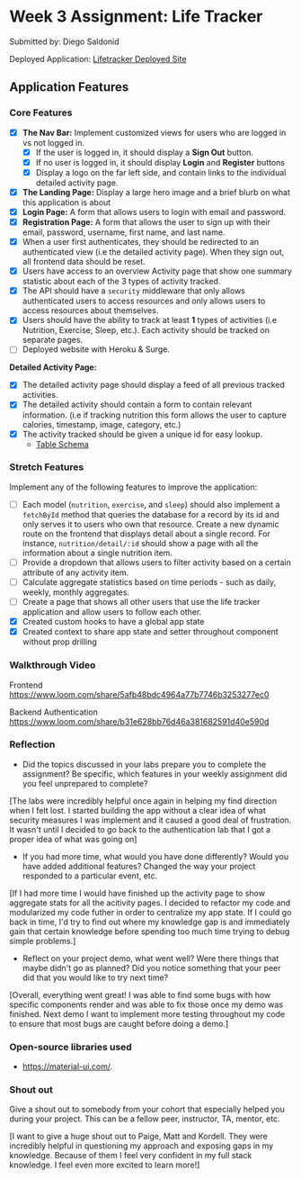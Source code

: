 # Week 3 Assignment: Life Tracker

Submitted by: Diego Saldonid

Deployed Application: [Lifetracker Deployed Site](ADD_LINK_HERE)

## Application Features

### Core Features

- [x] **The Nav Bar:** Implement customized views for users who are logged in vs not logged in.
  - [x] If the user is logged in, it should display a **Sign Out** button. 
  - [x] If no user is logged in, it should display **Login** and **Register** buttons
  - [x] Display a logo on the far left side, and contain links to the individual detailed activity page. 
- [x] **The Landing Page:** Display a large hero image and a brief blurb on what this application is about
- [x] **Login Page:** A form that allows users to login with email and password.
- [x] **Registration Page:** A form that allows the user to sign up with their email, password, username, first name, and last name.
- [x] When a user first authenticates, they should be redirected to an authenticated view (i.e the detailed activity page). When they sign out, all frontend data should be reset.
- [x] Users have access to an overview Activity page that show one summary statistic about each of the 3 types of activity tracked.
- [x] The API should have a `security` middleware that only allows authenticated users to access resources and only allows users to access resources about themselves. 
- [x] Users should have the ability to track at least **1** types of activities (i.e Nutrition, Exercise, Sleep, etc.). Each activity should be tracked on separate pages.
- [ ] Deployed website with Heroku & Surge. 

**Detailed Activity Page:**
- [x] The detailed activity page should display a feed of all previous tracked activities.
- [x] The detailed activity should contain a form to contain relevant information. (i.e if tracking nutrition this form allows the user to capture calories, timestamp, image, category, etc.) 
- [x] The activity tracked should be given a unique id for easy lookup.
  * [Table Schema](https://github.com/dsaldonid/SITE_assignment3/blob/main/api/fitness-app-schema.sql) 

### Stretch Features

Implement any of the following features to improve the application:
- [ ] Each model (`nutrition`, `exercise`, and `sleep`) should also implement a `fetchById` method that queries the database for a record by its id and only serves it to users who own that resource. Create a new dynamic route on the frontend that displays detail about a single record. For instance, `nutrition/detail/:id` should show a page with all the information about a single nutrition item.
- [ ] Provide a dropdown that allows users to filter activity based on a certain attribute of any activity item.
- [ ] Calculate aggregate statistics based on time periods - such as daily, weekly, monthly aggregates.
- [ ] Create a page that shows all other users that use the life tracker application and allow users to follow each other.
- [x] Created custom hooks to have a global app state
- [x] Created context to share app state and setter throughout component without prop drilling

### Walkthrough Video
 Frontend
https://www.loom.com/share/5afb48bdc4964a77b7746b3253277ec0

Backend Authentication
https://www.loom.com/share/b31e628bb76d46a381682591d40e590d

### Reflection

* Did the topics discussed in your labs prepare you to complete the assignment? Be specific, which features in your weekly assignment did you feel unprepared to complete?

[The labs were incredibly helpful once again in helping my find direction when I felt lost. I started building the app without a clear idea of what security measures I was implement and it caused a good deal of frustration. It wasn't until I decided to go back to the authentication lab that I got a proper idea of what was going on]

* If you had more time, what would you have done differently? Would you have added additional features? Changed the way your project responded to a particular event, etc.
  
[If I had more time I would have finished up the activity page to show aggregate stats for all the acitivity pages. I decided to refactor my code and modularized my code futher in order to centralize my app state. If I could go back in time, I'd try to find out where my knowledge gap is and immediately gain that certain knowledge before spending too much time trying to debug simple problems.]

* Reflect on your project demo, what went well? Were there things that maybe didn't go as planned? Did you notice something that your peer did that you would like to try next time?

[Overall, everything went great! I was able to find some bugs with how specific components render and was able to fix those once my demo was finished. Next demo I want to implement more testing throughout my code to ensure that most bugs are caught before doing a demo.]

### Open-source libraries used

- https://material-ui.com/.

### Shout out

Give a shout out to somebody from your cohort that especially helped you during your project. This can be a fellow peer, instructor, TA, mentor, etc.

[I want to give a huge shout out to Paige, Matt and Kordell. They were incredibly helpful in questioning my approach and exposing gaps in my knowledge. Because of them I feel very confident in my full stack knowledge. I feel even more excited to learn more!]
